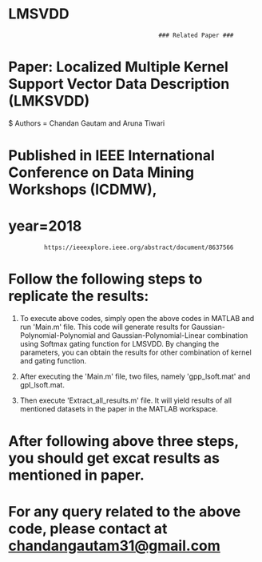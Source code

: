 # LMSVDD
                                              ### Related Paper ###



#   Paper: Localized Multiple Kernel Support Vector Data Description (LMKSVDD)
$   Authors = Chandan Gautam and Aruna Tiwari
#   Published in IEEE International Conference on Data Mining Workshops (ICDMW),
#   year=2018

              https://ieeexplore.ieee.org/abstract/document/8637566
              
              
# Follow the following steps to replicate the results:

1.  To execute above codes, simply open the above codes in MATLAB and run 'Main.m' file. This code will generate results for Gaussian-Polynomial-Polynomial and Gaussian-Polynomial-Linear combination using Softmax gating function for LMSVDD. By changing the parameters, you can obtain the results for other combination of kernel and gating function. 

2. After executing the 'Main.m' file, two files, namely 'gpp_lsoft.mat' and gpl_lsoft.mat.

3. Then execute 'Extract_all_results.m' file. It will yield results of all  mentioned datasets in the paper in the MATLAB workspace.

# After following above three steps, you should get excat results as mentioned in paper.

# For any query related to the above code, please contact at chandangautam31@gmail.com



